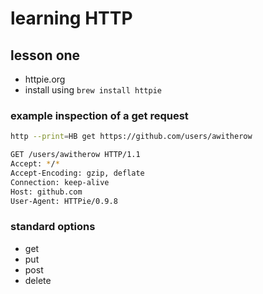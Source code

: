 # learning HTTP

## lesson one

- httpie.org
- install using `brew install httpie`

### example inspection of a get request

```bash
http --print=HB get https://github.com/users/awitherow

GET /users/awitherow HTTP/1.1
Accept: */*
Accept-Encoding: gzip, deflate
Connection: keep-alive
Host: github.com
User-Agent: HTTPie/0.9.8
```

### standard options
- get
- put
- post
- delete
